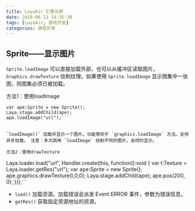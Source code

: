 ```yaml
---
title: LayaAir 引擎示例
date: 2018-06-11 14:35:30
tags: [LayaAir, 游戏开发]
categories: 游戏开发
---
```

## Sprite——显示图片
`Sprite.loadImage` 可以直接加载外部，也可以从缓冲区读取图片。`Graphics.drawTexture` 绘制纹理。如果使用 `Sprite.loadImage` 显示图集中一张图，则图集必须已被加载。

方法1：使用loadImage

```
var ape:Sprite = new Sprite();
Laya.stage.addChild(ape);
ape.loadImage("url");```

	
`loadImage()` 加载并显示一个图片。功能等同于 `graphics.loadImage` 方法。支持异步加载。 注意：多次调用 `loadImage` 绘制不同的图片，会同时显示。
			
方法2：使用drawTexture

```
Laya.loader.load("url", Handler.create(this, function():void
{
  var t:Texture = Laya.loader.getRes("url");
  var ape:Sprite = new Sprite();
  ape.graphics.drawTexture(t,0,0);
  Laya.stage.addChild(ape);
  ape.pos(200, 0);
}));```

	
+ `load()` 加载资源。加载错误会派发 Event.ERROR 事件，参数为错误信息。
+ `getRes()` 获取指定资源地址的资源。



